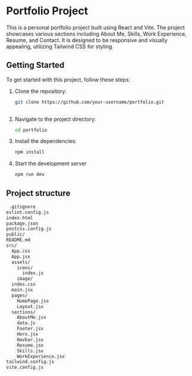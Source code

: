 # Portfolio Project

This is a personal portfolio project built using React and Vite. The project showcases various sections including About Me, Skills, Work Experience, Resume, and Contact. It is designed to be responsive and visually appealing, utilizing Tailwind CSS for styling.


## Getting Started

To get started with this project, follow these steps:

1. Clone the repository:
   ```sh
   git clone https://github.com/your-username/portfolio.git
 

2. Navigate to the project directory:
   ```sh
   cd portfolio

3. Install the dependencies:
   ```sh
   npm install 

4. Start the development server
    ```sh
    npm run dev
 

## Project structure
``` sh
 .gitignore
eslint.config.js
index.html
package.json
postcss.config.js
public/
README.md
src/
  App.css
  App.jsx
  assets/
    icons/
      index.js
    image/
  index.css
  main.jsx
  pages/
    HomePage.jsx
    Layout.jsx
  sections/
    AboutMe.jsx
    data.js
    Footer.jsx
    Hero.jsx
    Navbar.jsx
    Resume.jsx
    Skills.jsx
    WorkExperience.jsx
tailwind.config.js
vite.config.js

